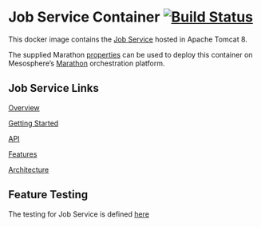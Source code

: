 # Job Service Container [![Build Status](http://cafbuilder.hpswlabs.hp.com:8080/buildStatus/icon?job=job-service-container)](http://cafbuilder.hpswlabs.hp.com:8080/job/job-service-container)

This docker image contains the [Job Service](https://github.hpe.com/caf/job-service) hosted in Apache Tomcat 8.

The supplied Marathon [properties](https://github.hpe.com/caf/chateau/blob/develop/services/job-service/properties.md) can be used to deploy this container on Mesosphere’s [Marathon](https://mesosphere.github.io/marathon/) orchestration platform.

## Job Service Links

[Overview](https://github.hpe.com/caf/job-service/blob/develop/docs/en-us/Overview.md)

[Getting Started](https://github.hpe.com/caf/job-service/blob/develop/docs/en-us/Getting-Started.md)

[API](https://github.hpe.com/caf/job-service/blob/develop/docs/en-us/API.md)

[Features](https://github.hpe.com/caf/job-service/blob/develop/docs/en-us/Features.md)

[Architecture](https://github.hpe.com/caf/job-service/blob/develop/docs/en-us/Architecture.md)

## Feature Testing
The testing for Job Service is defined [here](testcases)
